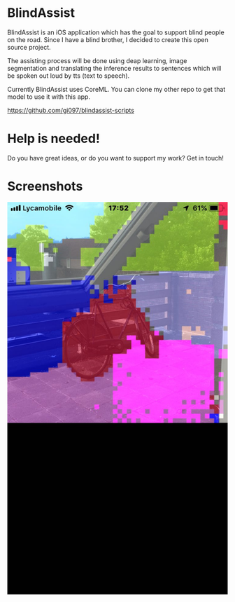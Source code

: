# BlindAssist
BlindAssist is an iOS application which has the goal to support blind people
on the road. Since I have a blind brother, I decided to create this open source
project.

The assisting process will be done using deap learning, image segmentation
and translating the inference results to sentences which will be spoken out loud 
by tts (text to speech).

Currently BlindAssist uses CoreML. You can clone my other repo to get that model
to use it with this app.

https://github.com/gi097/blindassist-scripts

# Help is needed!
Do you have great ideas, or do you want to support my work? Get in touch!

# Screenshots
![alt text](images/1.jpg "Screenshot")
